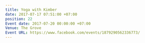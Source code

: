 ```yaml
---
title: Yoga with Kimber
date: 2017-07-17 07:51:00 +07:00
position: 22
Event date: 2017-07-20 00:00:00 +07:00
Venue: The Grove
Event URL: https://www.facebook.com/events/1879290562336773/
---
```


